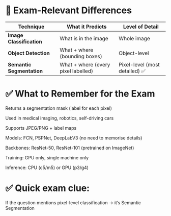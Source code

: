 # 🧠 Exam-Relevant Differences

| Technique                 | What it Predicts                    | Level of Detail               |
| ------------------------- | ----------------------------------- | ----------------------------- |
| **Image Classification**  | What is in the image                | Whole image                   |
| **Object Detection**      | What + where (bounding boxes)       | Object-level                  |
| **Semantic Segmentation** | What + where (every pixel labelled) | Pixel-level (most detailed) ✅ |


# ✅ What to Remember for the Exam
Returns a segmentation mask (label for each pixel)

Used in medical imaging, robotics, self-driving cars

Supports JPEG/PNG + label maps

Models: FCN, PSPNet, DeepLabV3 (no need to memorise details)

Backbones: ResNet-50, ResNet-101 (pretrained on ImageNet)

Training: GPU only, single machine only

Inference: CPU (c5/m5) or GPU (p3/g4)

# ✅ Quick exam clue:

If the question mentions pixel-level classification → it’s Semantic Segmentation
